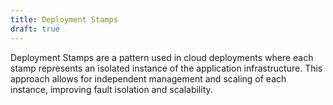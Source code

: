 ```yaml
---
title: Deployment Stamps
draft: true
---
```


Deployment Stamps are a pattern used in cloud deployments where each stamp represents an isolated instance of the application infrastructure. This approach allows for independent management and scaling of each instance, improving fault isolation and scalability.

<!--more-->